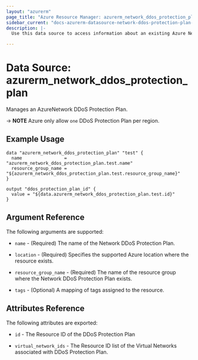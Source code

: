 ```yaml
---
layout: "azurerm"
page_title: "Azure Resource Manager: azurerm_network_ddos_protection_plan"
sidebar_current: "docs-azurerm-datasource-network-ddos-protection-plan-x"
description: |-
  Use this data source to access information about an existing Azure Network DDoS Protection Plan.

---
```


# Data Source: azurerm_network_ddos_protection_plan

Manages an AzureNetwork DDoS Protection Plan.

-> **NOTE** Azure only allow `one` DDoS Protection Plan per region.

## Example Usage

```hcl
data "azurerm_network_ddos_protection_plan" "test" {
  name                = "azurerm_network_ddos_protection_plan.test.name"
  resource_group_name = "${azurerm_network_ddos_protection_plan.test.resource_group_name}"
}

output "ddos_protection_plan_id" {
  value = "${data.azurerm_network_ddos_protection_plan.test.id}"
}
```

## Argument Reference

The following arguments are supported:

* `name` - (Required) The name of the Network DDoS Protection Plan.

* `location` - (Required) Specifies the supported Azure location where the resource exists.

* `resource_group_name` - (Required) The name of the resource group where the Network DDoS Protection Plan exists.

* `tags` - (Optional) A mapping of tags assigned to the resource.

## Attributes Reference

The following attributes are exported:

* `id` - The Resource ID of the DDoS Protection Plan

* `virtual_network_ids` - The Resource ID list of the Virtual Networks associated with DDoS Protection Plan.
